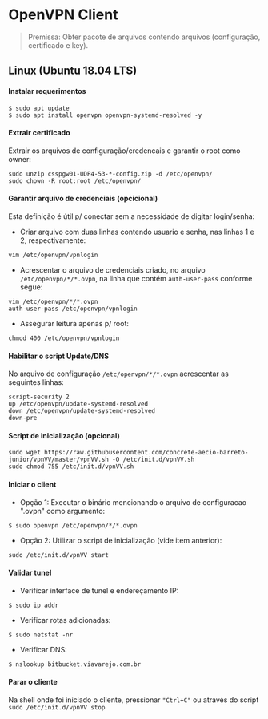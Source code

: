 # OpenVPN Client

> Premissa: Obter pacote de arquivos contendo arquivos (configuração, certificado e key).

## Linux  (Ubuntu 18.04 LTS)

#### Instalar requerimentos
```
$ sudo apt update
$ sudo apt install openvpn openvpn-systemd-resolved -y
```

#### Extrair certificado
Extrair os arquivos de configuração/credencais e garantir o root como owner:
```
sudo unzip csspgw01-UDP4-53-*-config.zip -d /etc/openvpn/
sudo chown -R root:root /etc/openvpn/ 
```

#### Garantir arquivo de credenciais (opcicional)
Esta definição é útil p/ conectar sem a necessidade de digitar login/senha:

* Criar arquivo com duas linhas contendo usuario e senha, nas linhas 1 e 2, respectivamente:
```
vim /etc/openvpn/vpnlogin
```

* Acrescentar o arquivo de credenciais criado, no arquivo `/etc/openvpn/*/*.ovpn`, na linha que contém `auth-user-pass` conforme segue:
```
vim /etc/openvpn/*/*.ovpn
auth-user-pass /etc/openvpn/vpnlogin
```

* Assegurar leitura apenas p/ root:
```
chmod 400 /etc/openvpn/vpnlogin
```

#### Habilitar o script Update/DNS
No arquivo de configuração `/etc/openvpn/*/*.ovpn` acrescentar as seguintes linhas:

```
script-security 2
up /etc/openvpn/update-systemd-resolved
down /etc/openvpn/update-systemd-resolved
down-pre
```

#### Script de inicialização (opcional)
```
sudo wget https://raw.githubusercontent.com/concrete-aecio-barreto-junior/vpnVV/master/vpnVV.sh -O /etc/init.d/vpnVV.sh
sudo chmod 755 /etc/init.d/vpnVV.sh
```

#### Iniciar o client

* Opção 1: Executar o binário mencionando o arquivo de configuracao ".ovpn" como argumento:
```
$ sudo openvpn /etc/openvpn/*/*.ovpn
```

* Opção 2: Utilizar o script de inicialização (vide item anterior):
```
sudo /etc/init.d/vpnVV start
```

#### Validar tunel

* Verificar interface de tunel e endereçamento IP:
```
$ sudo ip addr
```

* Verificar rotas adicionadas:
```
$ sudo netstat -nr 
```

* Verificar DNS:
```
$ nslookup bitbucket.viavarejo.com.br
```

#### Parar o cliente
Na shell onde foi iniciado o cliente, pressionar `"Ctrl+C"` ou através do script `sudo /etc/init.d/vpnVV stop`